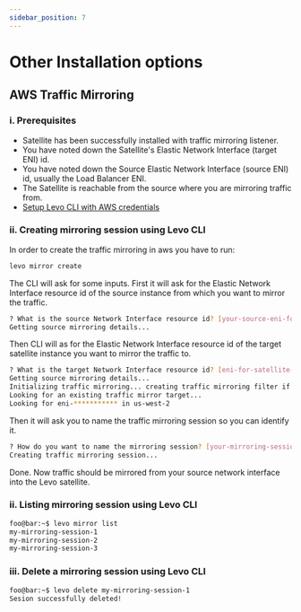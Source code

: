 ```yaml
---
sidebar_position: 7
---
```


# Other Installation options

## AWS Traffic Mirroring

### i. Prerequisites
- Satellite has been successfully installed with traffic mirroring listener.
- You have noted down the Satellite's Elastic Network Interface (target ENI) id.
- You have noted down the Source Elastic Network Interface (source ENI) id, usually the Load Balancer ENI.
- The Satellite is reachable from the source where you are mirroring traffic from.
- [Setup Levo CLI with AWS credentials](../../security-contract-testing/levo-cli/levo-cli-intro)

### ii. Creating mirroring session using Levo CLI

In order to create the traffic mirroring in aws you have to run:

```bash
levo mirror create
```

The CLI will ask for some inputs. First it will ask for the Elastic Network Interface resource id of the source instance from which you want to mirror the traffic.

```bash
? What is the source Network Interface resource id? [your-source-eni-for-traffic-mirroring]
Getting source mirroring details...
```

Then CLI will as for the Elastic Network Interface resource id of the target satellite instance you want to mirror the traffic to.

```bash
? What is the target Network Interface resource id? [eni-for-satellite-running-traffic-listener]
Getting source mirroring details...
Initializing traffic mirroring... creating traffic mirroring filter if necessary.
Looking for an existing traffic mirror target...
Looking for eni-*********** in us-west-2
```

Then it will ask you to name the traffic mirroring session so you can identify it.

```bash
? How do you want to name the mirroring session? [your-mirroring-session-name]
Creating traffic mirroring session...
```

Done. Now traffic should be mirrored from your source network interface into the Levo satellite.

### ii. Listing mirroring session using Levo CLI

```bash
foo@bar:~$ levo mirror list
my-mirroring-session-1
my-mirroring-session-2
my-mirroring-session-3
```

### iii. Delete a mirroring session using Levo CLI

```bash
foo@bar:~$ levo delete my-mirroring-session-1
Sesion successfully deleted!
```